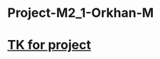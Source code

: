 # Project-M2_1-Orkhan-M

<a href="https://docs.google.com/document/d/1iVAud1QskLWsy_0dEgun6safdJADyc3tLewmA_KlMuo/edit"><h1>TK for project </h1></a>

